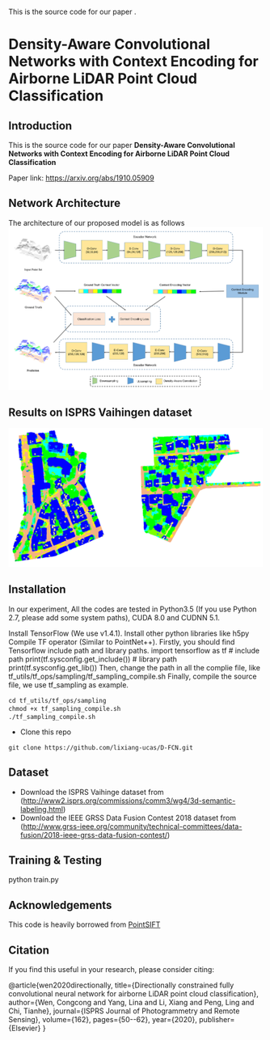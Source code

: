 This is the source code for our paper <b></b>.


# Density-Aware Convolutional Networks with Context Encoding for Airborne LiDAR Point Cloud Classification


Introduction
------------
This is the source code for our paper **Density-Aware Convolutional Networks with Context Encoding for Airborne LiDAR Point Cloud Classification**

Paper link: https://arxiv.org/abs/1910.05909

Network Architecture
--------------------
The architecture of our proposed model is as follows
![network](fig_main.png)


Results on ISPRS Vaihingen dataset
--------------------
![results](pred_ours2.png)

## Installation
In our experiment, All the codes are tested in Python3.5 (If you use Python 2.7, please add some system paths), CUDA 8.0 and CUDNN 5.1.

Install TensorFlow (We use v1.4.1).
Install other python libraries like h5py
Compile TF operator (Similar to PointNet++). Firstly, you should find Tensorflow include path and library paths.
    import tensorflow as tf
    # include path
    print(tf.sysconfig.get_include())
    # library path 
    print(tf.sysconfig.get_lib())
Then, change the path in all the complie file, like tf_utils/tf_ops/sampling/tf_sampling_compile.sh Finally, compile the source file, we use tf_sampling as example.

    cd tf_utils/tf_ops/sampling
    chmod +x tf_sampling_compile.sh
    ./tf_sampling_compile.sh

* Clone this repo
```
git clone https://github.com/lixiang-ucas/D-FCN.git

```
## Dataset
* Download the ISPRS Vaihinge dataset from (http://www2.isprs.org/commissions/comm3/wg4/3d-semantic-labeling.html)
* Download the IEEE GRSS Data Fusion Contest 2018 dataset from (http://www.grss-ieee.org/community/technical-committees/data-fusion/2018-ieee-grss-data-fusion-contest/)


## Training & Testing

python train.py


## Acknowledgements
This code is heavily borrowed from [PointSIFT](https://github.com/MVIG-SJTU/pointSIFT)


## Citation

If you find this useful in your research, please consider citing:

  @article{wen2020directionally,
  title={Directionally constrained fully convolutional neural network for airborne LiDAR point cloud classification},
  author={Wen, Congcong and Yang, Lina and Li, Xiang and Peng, Ling and Chi, Tianhe},
  journal={ISPRS Journal of Photogrammetry and Remote Sensing},
  volume={162},
  pages={50--62},
  year={2020},
  publisher={Elsevier}
}
